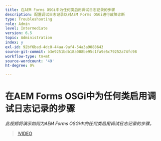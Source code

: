 ```yaml
---
title: 在AEM Forms OSGi中为任何类启用调试日志记录的步骤
description: 配置调试日志记录以对AEM Forms OSGi进行故障诊断
type: Troubleshooting
role: Admin
level: Intermediate
version: 6.5
topic: Administration
index: y
exl-id: 92bf6bad-4dc0-44aa-9af4-54a3a9088643
source-git-commit: b3e9251bdb18a008be95c1fa9e5c79252a74fc98
workflow-type: tm+mt
source-wordcount: '49'
ht-degree: 0%

---
```


# 在AEM Forms OSGi中为任何类启用调试日志记录的步骤

*此视频将演示如何为AEM Forms OSGi中的任何类启用调试日志记录的步骤。*

>[!VIDEO](https://video.tv.adobe.com/v/335521?quality=12&learn=on)
